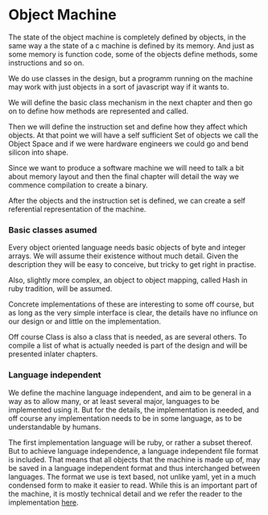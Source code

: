 # Object Machine

The state of the object machine is completely defined by objects, in the same way a the state of a c machine is defined by its memory. And just as some memory is function code, some of the objects define methods, some instructions and so on.

We do use classes in the design, but a programm running on the machine may work with just objects in a sort of javascript way if it wants to.

We will define the basic class mechanism in the next chapter and then go on to define how methods are represented and called.

Then we will define the instruction set and define how they affect which objects. At that point we will have a self sufficient Set of objects we call the Object Space and if we were hardware engineers we could go and bend silicon into shape.

Since we want to produce a software machine we will need to talk a bit about memory layout and then the final chapter will detail the way we commence compilation to create a binary.

After the objects and the instruction set is defined, we can create a self referential representation of the machine.

### Basic classes asumed

Every object oriented language needs basic objects of byte and integer arrays. We will assume their existence without much detail. Given the description they will be easy to conceive, but tricky to get right in practise.

Also, slightly more complex, an object to object mapping, called Hash in ruby tradition, will be assumed.

Concrete implementations of these are interesting to some off course, but as long as the very simple interface is clear, the details have no influnce on our design or and little on the implementation.

Off course Class is also a class that is needed, as are several others. To compile a list of what is actually needed is part of the design and will be presented inlater chapters.

### Language independent

We define the machine language independent, and aim to be general in a way as to allow many, or at least several major, languages to be implemented using it. But for the details, the implementation is needed, and off course any implementation needs to be in some language, as to be understandable by humans.

The first implementation language will be ruby, or rather a subset thereof. But to achieve language independence, a language independent file format is included. That means that all objects that the machine is made up of, may be saved in a language independent format and thus interchanged between languages. The format we use is text based, not unlike yaml, yet in a much condensed form to make it easier to read. While this is an important part of the machine, it is mostly technical detail and we refer the reader to the implementation [here](https://github.com/salama/salama/tree/master/lib/sof).
